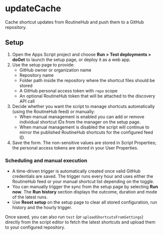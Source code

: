 # updateCache

Cache shortcut updates from RoutineHub and push them to a GitHub repository.

## Setup

1. Open the Apps Script project and choose **Run > Test deployments > doGet** to launch the setup page, or deploy it as a web app.
2. Use the setup page to provide:
   - GitHub owner or organization name
   - Repository name
   - Folder path inside the repository where the shortcut files should be stored
   - A GitHub personal access token with `repo` scope
   - An optional RoutineHub token that will be attached to the discovery API call
3. Decide whether you want the script to manage shortcuts automatically (using the RoutineHub feed) or manually:
   - When manual management is enabled you can add or remove individual shortcut IDs from the manager on the setup page.
   - When manual management is disabled the script will continue to mirror the published RoutineHub shortcuts for the configured feed ID.
4. Save the form. The non-sensitive values are stored in Script Properties; the personal access tokens are stored in your User Properties.

### Scheduling and manual execution

* A time-driven trigger is automatically created once valid GitHub credentials are saved. The trigger runs every hour and uses either the RoutineHub feed or your manual shortcut list depending on the toggle.
* You can manually trigger the sync from the setup page by selecting **Run now**. The **Run history** section displays the outcome, duration and mode of the latest runs.
* Use **Reset setup** on the setup page to clear all stored configuration, run history and the hourly trigger.

Once saved, you can also run `test` (or `uploadShortcutsFromSettings`) directly from the script editor to fetch the latest shortcuts and upload them to your configured repository.
